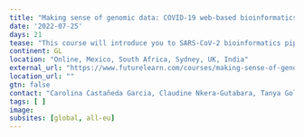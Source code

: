 ```yaml
---
title: "Making sense of genomic data: COVID-19 web-based bioinformatics"
date: '2022-07-25'
days: 21
tease: "This course will introduce you to SARS-CoV-2 bioinformatics pipelines. Learn how to use the web-based tool Galaxy for bioinformatics analyses, including how to input and process data, build a pipeline, and use existing workflows."
continent: GL
location: "Online, Mexico, South Africa, Sydney, UK, India"
external_url: "https://www.futurelearn.com/courses/making-sense-of-genomic-data-covid-19-web-based-bioinformatics"
location_url: ""
gtn: false
contact: "Carolina Castañeda Garcia, Claudine Nkera-Gutabara, Tanya Golubchik, Tracey Calvert-Joshua, Varun Shamanna"
tags: [ ]
image: 
subsites: [global, all-eu]
---
```

